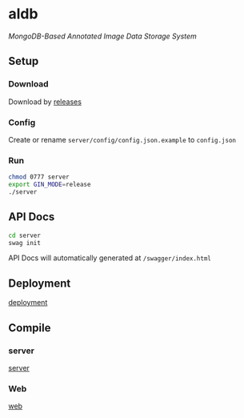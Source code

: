 # aldb

*MongoDB-Based Annotated Image Data Storage System*

## Setup

### Download

Download by [releases](https://github.com/SukiEva/aldb/releases)

### Config

Create or rename `server/config/config.json.example` to `config.json`

### Run

```bash
chmod 0777 server
export GIN_MODE=release
./server
```

## API Docs

```bash
cd server
swag init
```

API Docs will automatically generated at `/swagger/index.html`

## Deployment

[deployment](https://github.com/SukiEva/aldb/tree/master/deployment)

## Compile 

### server

[server](https://github.com/SukiEva/aldb/tree/master/server)

### Web

[web](https://github.com/SukiEva/aldb/tree/master/web)

